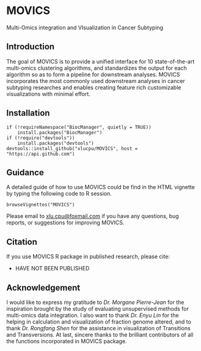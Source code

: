
<!-- badges: start -->

<!-- badges: end -->

# MOVICS

Multi-Omics integration and VIsualization in Cancer Subtyping

## Introduction

The goal of MOVICS is to provide a unified interface for 10
state-of-the-art multi-omics clustering algorithms, and standardizes the
output for each algorithm so as to form a pipeline for downstream
analyses. MOVICS incorporates the most
commonly used downstream analyses in cancer subtyping researches and enables
creating feature rich customizable visualizations with minimal effort.

## Installation
``` {r}
if (!requireNamespace("BiocManager", quietly = TRUE))
    install.packages("BiocManager")
if (!require("devtools")) 
    install.packages("devtools")
devtools::install_github("xlucpu/MOVICS", host = "https://api.github.com")
```

## Guidance

A detailed guide of how to use MOVICS could be find in the HTML
vignette by typing the following code to R session.
```{r}
browseVignettes("MOVICS")
```
Please email to <xlu.cpu@foxmail.com> if you have any questions, bug reports, or suggestions for
improving MOVICS. 

## Citation

If you use MOVICS R package in published research, please cite:

  - HAVE NOT BEEN PUBLISHED

## Acknowledgement

I would like to express my gratitude to *Dr. Morgane Pierre-Jean* for the
inspiration brought by the study of evaluating unsupervised methods for
multi-omics data integration. I also want to thank *Dr. Enyu Lin* for the
helping in calculation and visualization of fraction genome altered, and
to thank *Dr. Rongfang Shen* for the assistance in visualization of
Transitions and Transversions. At last, sincere thanks to the brilliant
contributors of all the functions incorporated in MOVICS package.
